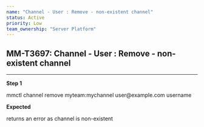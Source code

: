 ```yaml
---
name: "Channel - User : Remove - non-existent channel"
status: Active
priority: Low
team_ownership: "Server Platform"
---
```


## MM-T3697: Channel - User : Remove - non-existent channel

---

**Step 1**

mmctl channel remove myteam:mychannel user\@example.com username

**Expected**

returns an error as channel is non-existent
